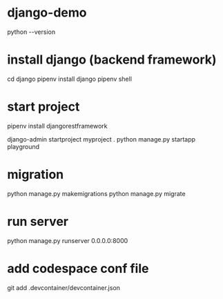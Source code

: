 # django-demo

python --version

# install django (backend framework)
cd django
pipenv install django
pipenv shell

# start project
pipenv install djangorestframework

django-admin startproject myproject .
python manage.py startapp playground

# migration
python manage.py makemigrations
python manage.py migrate

# run server
python manage.py runserver 0.0.0.0:8000

# add codespace conf file
git add .devcontainer/devcontainer.json

